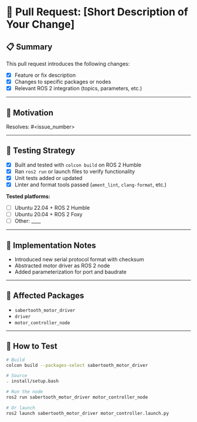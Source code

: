 # 🚀 Pull Request: [Short Description of Your Change]

## 📋 Summary

<!-- Provide a concise summary of what this PR does. -->
This pull request introduces the following changes:
- [x] Feature or fix description
- [x] Changes to specific packages or nodes
- [x] Relevant ROS 2 integration (topics, parameters, etc.)

---

## 🧠 Motivation

<!-- Explain why this change is needed. Reference issues or feature requests if applicable. -->
Resolves: #<issue_number>

---

## 🧪 Testing Strategy

- [x] Built and tested with `colcon build` on ROS 2 Humble
- [x] Ran `ros2 run` or launch files to verify functionality
- [x] Unit tests added or updated
- [x] Linter and format tools passed (`ament_lint`, `clang-format`, etc.)

**Tested platforms:**
- [ ] Ubuntu 22.04 + ROS 2 Humble
- [ ] Ubuntu 20.04 + ROS 2 Foxy
- [ ] Other: ____

---

## 🧰 Implementation Notes

<!-- Detail any design decisions, protocol changes, or assumptions. -->
- Introduced new serial protocol format with checksum
- Abstracted motor driver as ROS 2 node
- Added parameterization for port and baudrate

---

## 📁 Affected Packages

- `sabertooth_motor_driver`
- `driver`
- `motor_controller_node`

---

## 🧪 How to Test

```bash
# Build
colcon build --packages-select sabertooth_motor_driver

# Source
. install/setup.bash

# Run the node
ros2 run sabertooth_motor_driver motor_controller_node

# Or launch
ros2 launch sabertooth_motor_driver motor_controller.launch.py
